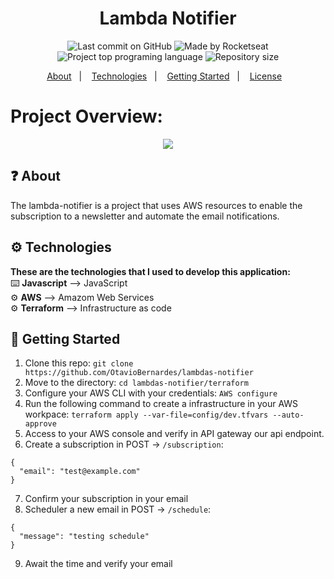 <h1 align="center">
   Lambda Notifier
</h1>

<p align="center">
  <img alt="Last commit on GitHub" src="https://img.shields.io/github/last-commit/OtavioBernardes/lambdas-notifier?color=7D40E7">
  <img alt="Made by Rocketseat" src="https://img.shields.io/badge/made%20by-OtavioBernardes-%20?color=7D40E7">
  <img alt="Project top programing language" src="https://img.shields.io/github/languages/top/OtavioBernardes/lambdas-notifier?color=7D40E7">
  <img alt="Repository size" src="https://img.shields.io/github/repo-size/OtavioBernardes/lambdas-notifier?color=7D40E7">
</p>

<p align="center">
  <a href="#question-about">About</a>&nbsp;&nbsp;&nbsp;|&nbsp;&nbsp;&nbsp;
  <a href="#gear-technologies">Technologies</a>&nbsp;&nbsp;&nbsp;|&nbsp;&nbsp;&nbsp;
  <a href="#rocket-getting-started">Getting Started</a>&nbsp;&nbsp;&nbsp;|&nbsp;&nbsp;&nbsp;
  <a href="#page_facing_up-license">License</a>&nbsp;&nbsp;&nbsp;
</p>

# Project Overview:


<p align="center">
      <img src="https://raw.githubusercontent.com/OtavioBernardes/lambdas-notifier/main/public/arch_draw.png">
</p>

## :question: About
The lambda-notifier is a project that uses AWS resources to enable the subscription to a newsletter and automate the email notifications.

## :gear: Technologies

**These are the technologies that I used to develop this application:**</br> 
⌨️ <strong>Javascript</strong> —> JavaScript</br> 
⚙️ <strong>AWS</strong> —> Amazom Web Services</br>
⚙️ <strong>Terraform</strong> —> Infrastructure as code</br>

## :rocket: Getting Started

1. Clone this repo: `git clone https://github.com/OtavioBernardes/lambdas-notifier`
2. Move to the directory: `cd lambdas-notifier/terraform`
3. Configure your AWS CLI with your credentials: `AWS configure`
4. Run the following command to create a infrastructure in your AWS workpace: `terraform apply --var-file=config/dev.tfvars --auto-approve`
5. Access to your AWS console and verify in API gateway our api endpoint.
6. Create a subscription in POST -> `/subscription`:
  ```
  {
    "email": "test@example.com"
  }
  ```
7. Confirm your subscription in your email
8. Scheduler a new email in POST -> `/schedule`: 
  ```
  {
    "message": "testing schedule"
  }
  ```
9. Await the time and verify your email
